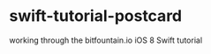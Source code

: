 swift-tutorial-postcard
=======================

working through the bitfountain.io iOS 8 Swift tutorial
